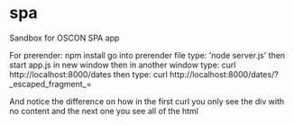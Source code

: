# spa
Sandbox for OSCON SPA app

For prerender:
  npm install 
  go into prerender file
  type: 'node server.js'
  then start app.js in new window
  then in another window type: curl http://localhost:8000/dates
  then type: 
  curl http://localhost:8000/dates/?\_escaped\_fragment\_=
  
  
  And notice the difference on how in the first curl you only see the div with no content and the next one you see all of the html
  
